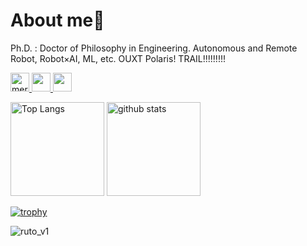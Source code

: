 # About me👋
Ph.D. : Doctor of Philosophy in Engineering.
Autonomous and Remote Robot, Robot×AI, ML, etc.
OUXT Polaris! TRAIL!!!!!!!!!


<p align="left"> 
  <a href="https://github.com/mertcookimg/mertcookimg/">
    <img height="30" img src="https://komarev.com/ghpvc/?username=mertcookimg" alt="mertcookimg" />
  </a>
  <a href="http://twitter.com/MeRTcooking">
    <img height="30" src="https://img.shields.io/twitter/follow/MeRTcooking?label=Twitter&logo=twitter&style=flat" />
  </a>
  <a href="http://qiita.com/MeRT">
    <img height="30" src="https://qiita-badge.apiapi.app/s/MeRT/contributions.svg" />
  </a>
</p>

<p align="left"> 
  <img alt="Top Langs" height="150px" src="https://github-readme-stats.vercel.app/api/top-langs/?username=mertcookimg&layout=compact&show_icons=true&theme=merko" />
  <img alt="github stats" height="150px" src="https://github-readme-stats.vercel.app/api?username=mertcookimg&theme=merko&show_icons=ture" />
</p>

[![trophy](https://github-profile-trophy.vercel.app/?username=mertcookimg&theme=onedark&column=7
)](https://github.com/ryo-ma/github-profile-trophy)

![ruto_v1](https://user-images.githubusercontent.com/58113372/198889688-d73a0a7a-624c-4790-92e8-33f0a23174e4.jpeg)

